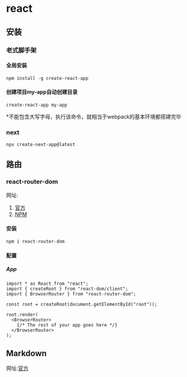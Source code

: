 # react
## 安装
### 老式脚手架
#### 全局安装
```
npm install -g create-react-app
```
#### 创建项目my-app自动创建目录
```
create-react-app my-app
```
*不能包含大写字母，执行该命令，就相当于webpack的基本环境都搭建完毕

### next
```
npx create-next-app@latest
```
## 路由
### react-router-dom
网址:
1. [官方](https://react-guide.github.io/react-router-cn/docs/Introduction.html)
2. [NPM](https://www.npmjs.com/package/react-router-dom)
#### 安装
```
npm i react-router-dom
```
#### 配置
##### App
```
import * as React from "react";
import { createRoot } from "react-dom/client";
import { BrowserRouter } from "react-router-dom";

const root = createRoot(document.getElementById("root"));

root.render(
  <BrowserRouter>
    {/* The rest of your app goes here */}
  </BrowserRouter>
);
```
## Markdown
网址:[官方](https://markdown.com.cn/)
